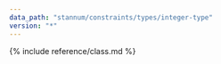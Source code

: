 ```yaml
---
data_path: "stannum/constraints/types/integer-type"
version: "*"
---
```


{% include reference/class.md %}
